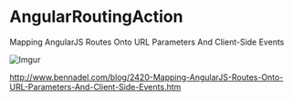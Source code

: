 AngularRoutingAction
====================

Mapping AngularJS Routes Onto URL Parameters And Client-Side Events

![Imgur](http://i.imgur.com/pmfBNff.png)

http://www.bennadel.com/blog/2420-Mapping-AngularJS-Routes-Onto-URL-Parameters-And-Client-Side-Events.htm